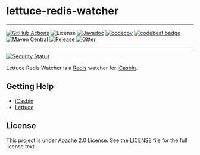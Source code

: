 # lettuce-redis-watcher
---

[![GitHub Actions](https://github.com/jcasbin/lettuce-redis-watcher/actions/workflows/maven-ci.yml/badge.svg)](https://github.com/jcasbin/lettuce-redis-watcher/actions/workflows/maven-ci.yml)
![License](https://img.shields.io/github/license/jcasbin/lettuce-redis-watcher)
[![Javadoc](https://javadoc.io/badge2/org.casbin/jcasbin-lettuce-redis-watcher/javadoc.svg)](https://javadoc.io/doc/org.casbin/jcasbin-lettuce-redis-watcher)
[![codecov](https://codecov.io/gh/jcasbin/lettuce-redis-watcher/branch/master/graph/badge.svg?token=ENt9xr4nFg)](https://codecov.io/gh/jcasbin/lettuce-redis-watcher)
[![codebeat badge](https://codebeat.co/badges/8b3da1c4-3a61-4123-a3d4-002b2598a297)](https://codebeat.co/projects/github-com-jcasbin-lettuce-redis-watcher-master)
[![Maven Central](https://img.shields.io/maven-central/v/org.casbin/jcasbin-lettuce-redis-watcher.svg)](https://mvnrepository.com/artifact/org.casbin/jcasbin-lettuce-redis-watcher/latest)
[![Release](https://img.shields.io/github/release/jcasbin/lettuce-redis-watcher.svg)](https://github.com/jcasbin/lettuce-redis-watcher/releases/latest)
[![Gitter](https://badges.gitter.im/Join%20Chat.svg)](https://gitter.im/casbin/lobby)

---
[![Security Status](https://www.murphysec.com/platform3/v31/badge/1688427475171692544.svg)](https://www.murphysec.com/console/report/1688411419949424640/1688427475171692544)


Lettuce Redis Watcher is a [Redis](http://redis.io) watcher for [jCasbin](https://github.com/casbin/jcasbin).

## Getting Help

- [jCasbin](https://github.com/casbin/jCasbin)
- [Lettuce](https://lettuce.io)

## License

This project is under Apache 2.0 License. See the [LICENSE](https://github.com/jcasbin/lettuce-redis-watcher/blob/master/LICENSE) file for the full license text.